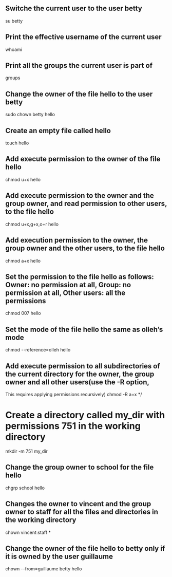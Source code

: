## Switche the current user to the user betty
su betty
## Print the effective username of the current user
whoami
## Print all the groups the current user is part of
groups
## Change the owner of the file hello to the user betty
sudo chown betty hello
## Create an empty file called hello
touch hello
## Add execute permission to the owner of the file hello
chmod u+x hello
## Add execute permission to the owner and the group owner, and read permission to other users, to the file hello
chmod u+x,g+x,o+r hello
## Add execution permission to the owner, the group owner and the other users, to the file hello
chmod a+x hello
## Set the permission to the file hello as follows: Owner: no permission at all, Group: no permission at all, Other users: all the permissions
chmod 007 hello 
## Set the mode of the file hello the same as olleh’s mode
chmod --reference=olleh hello
## Add execute permission to all subdirectories of the current directory for the owner, the group owner and all other users(use the -R option,
This requires applying permissions recursively)
chmod -R a+x */
# Create a directory called my_dir with permissions 751 in the working directory
mkdir -m 751 my_dir
## Change the group owner to school for the file hello
chgrp school hello
## Changes the owner to vincent and the group owner to staff for all the files and directories in the working directory
chown vincent:staff *
## Change the owner of the file hello to betty only if it is owned by the user guillaume
chown --from=guillaume betty hello 


